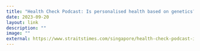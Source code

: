 ```yaml
---
title: "Health Check Podcast: Is personalised health based on genetics?"
date: 2023-09-20
layout: link
description: ""
image: ""
external: https://www.straitstimes.com/singapore/health-check-podcast-is-personalised-health-based-on-genetics
---
```

